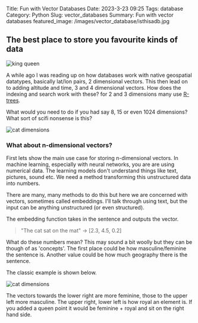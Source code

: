 Title: Fun with Vector Databases
Date: 2023-3-23 09:25
Tags: database
Category: Python
Slug: vector_databases
Summary: Fun with vector databases
featured_image: /images/vector_database/isthisadb.jpg

## The best place to store you favourite kinds of data

![king queen]({static}/images/vector_database/isthisadb.jpg)  

A while ago I was reading up on how databases work with native geospatial datatypes, basically lat/lon pairs, 2 dimensional vectors. This then lead on to adding altitude and time, 3 and 4 dimensional vectors. How does the indexing and search work with these? for 2 and 3 dimensions many use [R-trees](https://en.wikipedia.org/wiki/R-tree).

What would you need to do if you had say 8, 15 or even 1024 dimensions? What sort of scifi nonsense is this?

![cat dimensions]({static}/images/vector_database/cat_dimensions.jpg)  

### What about n-dimensional vectors?

First lets show the main use case for storing n-dimensional vectors. In machine learning, especially with neural networks, you are are using numerical data. The learning models don't understand things like text, pictures, sound etc. We need a method transforming this unstructured data into numbers. 

There are many, many methods to do this but here we are concerned with vectors, sometimes called embeddings. I'll talk through using text, but the input can be anything unstructured (or even structured).

The embedding function takes in the sentence and outputs the vector.

> "The cat sat on the mat" &rarr; [2.3, 4.5, 0.2]

What do these numbers mean? This may sound a bit woolly but they can be though of as 'concepts'. The first place could be how masculine/feminine the sentence is. Another value could be how much geography there is the sentence.

The classic example is shown below.

![cat dimensions]({static}/images/vector_database/king_queen.png)  

The vectors towards the lower right are more feminine, those to the upper left more masculine. The upper right, lower left is how royal an element is. If you added a queen point it would be feminine + royal and sit on the right hand side. 
